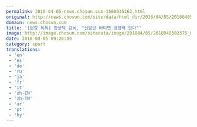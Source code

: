 ```yaml
---
permalink: 2018-04-05-news.chosun.com-1580035162.html
original: http://news.chosun.com/site/data/html_dir/2018/04/05/2018040502451.html
domain: news.chosun.com
title: '[현장 톡톡] 한용덕 감독, "선발만 버티면 경쟁력 있다"'
image: http://image.chosun.com/sitedata/image/201804/05/2018040502375_0.jpg
date: 2018-04-05 09:28:09
category: sport
translations: 
 - 'en'
 - 'es'
 - 'de'
 - 'ru'
 - 'ja'
 - 'fr'
 - 'it'
 - 'zh-CN'
 - 'zh-TW'
 - 'ar'
 - 'pt'
 - 'hy'
---
```


